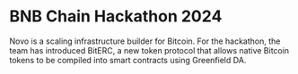 # BNB Chain Hackathon 2024

Novo is a scaling infrastructure builder for Bitcoin. For the hackathon, the team has introduced BitERC, a new token protocol that allows native Bitcoin tokens to be compiled into smart contracts using Greenfield DA.
